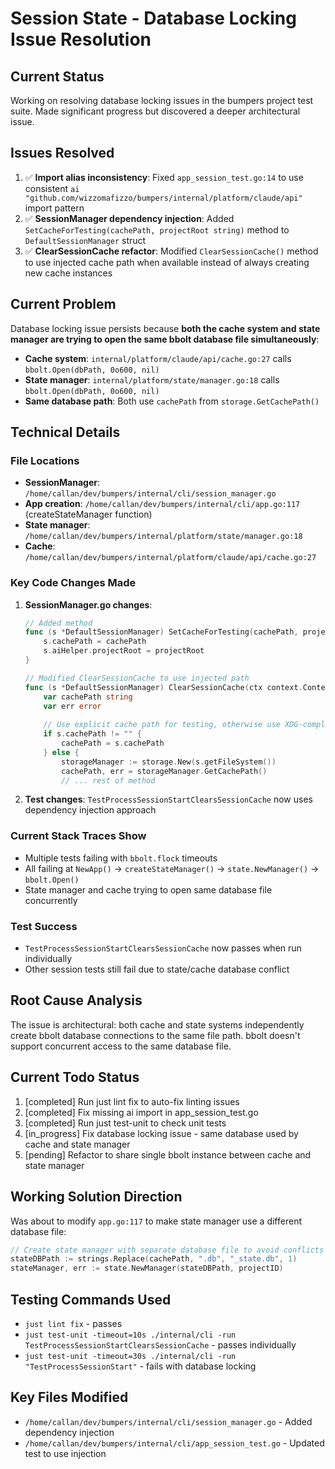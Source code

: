 # Session State - Database Locking Issue Resolution

## Current Status
Working on resolving database locking issues in the bumpers project test suite. Made significant progress but discovered a deeper architectural issue.

## Issues Resolved
1. ✅ **Import alias inconsistency**: Fixed `app_session_test.go:14` to use consistent `ai "github.com/wizzomafizzo/bumpers/internal/platform/claude/api"` import pattern
2. ✅ **SessionManager dependency injection**: Added `SetCacheForTesting(cachePath, projectRoot string)` method to `DefaultSessionManager` struct
3. ✅ **ClearSessionCache refactor**: Modified `ClearSessionCache()` method to use injected cache path when available instead of always creating new cache instances

## Current Problem
Database locking issue persists because **both the cache system and state manager are trying to open the same bbolt database file simultaneously**:

- **Cache system**: `internal/platform/claude/api/cache.go:27` calls `bbolt.Open(dbPath, 0o600, nil)`
- **State manager**: `internal/platform/state/manager.go:18` calls `bbolt.Open(dbPath, 0o600, nil)`
- **Same database path**: Both use `cachePath` from `storage.GetCachePath()`

## Technical Details

### File Locations
- **SessionManager**: `/home/callan/dev/bumpers/internal/cli/session_manager.go`
- **App creation**: `/home/callan/dev/bumpers/internal/cli/app.go:117` (createStateManager function)
- **State manager**: `/home/callan/dev/bumpers/internal/platform/state/manager.go:18`
- **Cache**: `/home/callan/dev/bumpers/internal/platform/claude/api/cache.go:27`

### Key Code Changes Made
1. **SessionManager.go changes**:
   ```go
   // Added method
   func (s *DefaultSessionManager) SetCacheForTesting(cachePath, projectRoot string) {
       s.cachePath = cachePath
       s.aiHelper.projectRoot = projectRoot
   }

   // Modified ClearSessionCache to use injected path
   func (s *DefaultSessionManager) ClearSessionCache(ctx context.Context) error {
       var cachePath string
       var err error
       
       // Use explicit cache path for testing, otherwise use XDG-compliant cache path
       if s.cachePath != "" {
           cachePath = s.cachePath
       } else {
           storageManager := storage.New(s.getFileSystem())
           cachePath, err = storageManager.GetCachePath()
           // ... rest of method
   ```

2. **Test changes**: `TestProcessSessionStartClearsSessionCache` now uses dependency injection approach

### Current Stack Traces Show
- Multiple tests failing with `bbolt.flock` timeouts
- All failing at `NewApp()` -> `createStateManager()` -> `state.NewManager()` -> `bbolt.Open()`
- State manager and cache trying to open same database file concurrently

### Test Success
- `TestProcessSessionStartClearsSessionCache` now passes when run individually
- Other session tests still fail due to state/cache database conflict

## Root Cause Analysis
The issue is architectural: both cache and state systems independently create bbolt database connections to the same file path. bbolt doesn't support concurrent access to the same database file.

## Current Todo Status
1. [completed] Run just lint fix to auto-fix linting issues
2. [completed] Fix missing ai import in app_session_test.go  
3. [completed] Run just test-unit to check unit tests
4. [in_progress] Fix database locking issue - same database used by cache and state manager
5. [pending] Refactor to share single bbolt instance between cache and state manager

## Working Solution Direction
Was about to modify `app.go:117` to make state manager use a different database file:
```go
// Create state manager with separate database file to avoid conflicts with cache
stateDBPath := strings.Replace(cachePath, ".db", "_state.db", 1)
stateManager, err := state.NewManager(stateDBPath, projectID)
```

## Testing Commands Used
- `just lint fix` - passes
- `just test-unit -timeout=10s ./internal/cli -run TestProcessSessionStartClearsSessionCache` - passes individually
- `just test-unit -timeout=30s ./internal/cli -run "TestProcessSessionStart"` - fails with database locking

## Key Files Modified
- `/home/callan/dev/bumpers/internal/cli/session_manager.go` - Added dependency injection
- `/home/callan/dev/bumpers/internal/cli/app_session_test.go` - Updated test to use injection